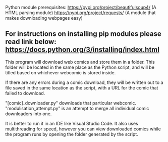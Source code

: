 Python module prerequisites:
https://pypi.org/project/beautifulsoup4/ (A HTML parsing module)
https://pypi.org/project/requests/ (A module that makes downloading webpages easy)

For instructions on installing pip modules please read link below:
https://docs.python.org/3/installing/index.html
----------------------------------------------------------------------------------
This program will download web comics and store them in a folder. This folder will
be located in the same place as the Python script, and will be titled based on
whichever webcomic is stored inside.

If there are any errors during a comic download, they will be written out to a file
saved in the same location as the script, with a URL for the comic that failed to
download.

"[comic]_downloader.py" downloads that particular webcomic. "modulisation_attempt.py"
is an attempt to merge all individual comic downloaders into one.

It is better to run it in an IDE like Visual Studio Code. It also uses multithreading
for speed, however you can view downloaded comics while the program runs by opening
the folder generated by the script.
